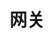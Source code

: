 <!--
 * @Author: Aimony
 * @Date: 2024-10-08 08:27:13
 * @LastEditors: Aimony
 * @FilePath: \vblog\docs\back-end\spring-cloud\gateway.md
-->
# 网关